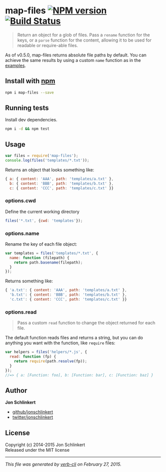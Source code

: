 # map-files [![NPM version](https://badge.fury.io/js/map-files.svg)](http://badge.fury.io/js/map-files)  [![Build Status](https://travis-ci.org/jonschlinkert/map-files.svg)](https://travis-ci.org/jonschlinkert/map-files) 

> Return an object for a glob of files. Pass a `rename` function for the keys, or a `parse` function for the content, allowing it to be used for readable or require-able files.

As of v0.5.0, map-files returns absolute file paths by default. You can achieve the same results by using a custom `name` function as in the [examples](#options-name).

## Install with [npm](npmjs.org)

```bash
npm i map-files --save
```

## Running tests
Install dev dependencies.

```bash
npm i -d && npm test
```


## Usage

```js
var files = require('map-files');
console.log(files('templates/*.txt'));
```
Returns an object that looks something like:

```js
{ a: { content: 'AAA', path: 'templates/a.txt' },
  b: { content: 'BBB', path: 'templates/b.txt' },
  c: { content: 'CCC', path: 'templates/c.txt' }}
```

### options.cwd

Define the current working directory

```js
files('*.txt', {cwd: 'templates'});
```

### options.name

Rename the key of each file object:

```js
var templates = files('templates/*.txt', {
  name: function (filepath) {
    return path.basename(filepath);
  }
});
```
Returns something like:

```js
{ 'a.txt': { content: 'AAA', path: 'templates/a.txt' },
  'b.txt': { content: 'BBB', path: 'templates/b.txt' },
  'c.txt': { content: 'CCC', path: 'templates/c.txt' }}
```


### options.read

> Pass a custom `read` function to change the object returned for each file.


The default function reads files and returns a string, but you can do anything
you want with the function, like `require` files:

```js
var helpers = files('helpers/*.js', {
  read: function (fp) {
    return require(path.resolve(fp));
  }
});
//=> { a: [Function: foo], b: [Function: bar], c: [Function: baz] }
```


## Author

**Jon Schlinkert**
 
+ [github/jonschlinkert](https://github.com/jonschlinkert)
+ [twitter/jonschlinkert](http://twitter.com/jonschlinkert) 

## License
Copyright (c) 2014-2015 Jon Schlinkert  
Released under the MIT license

***

_This file was generated by [verb-cli](https://github.com/assemble/verb-cli) on February 27, 2015._

[globby]: https://github.com/sindresorhus/globby
